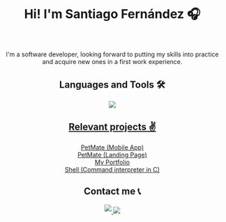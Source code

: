<header>
	<h1 align="center">Hi! I'm Santiago Fernández 🎧 </h1>
</header>
<p align="center">
I'm a software developer, looking forward to putting my skills into practice and acquire new ones in a first work experience.
</p>
<h2 align="center">Languages and Tools 🛠️</h2>
<p align="center">
  <a href="https://skillicons.dev">
    <img src="https://skillicons.dev/icons?i=git,javascript,typescript,react,c,html,css,tailwind" />
</p>
<div align="center">
	<h2>Relevant projects ✌</h2>
	<div align="center">
		<a href="https://github.com/Holberton-PetMate/mobile-app">
				PetMate (Mobile App)
		</a>
	</div>
	<div align="center">
		<a href="https://github.com/Holberton-PetMate/landing-page">
				PetMate (Landing Page)
		</a>
	</div>
	<div align="center">
		<a href="https://github.com/TotiFlame/my-portfolio">
				My Portfolio
		</a>
	</div>
	<div align="center">
		<a href="https://github.com/LeandroPintosChelli/holbertonschool-simple_shell">
				Shell (Command interpreter in C)
		</a>
	</div>
</div>
<h2 align="center">Contact me 📞</h2>
<div align="center">
	<a href="https://www.linkedin.com/in/fernandez-santiago/">
		<img src=https://img.shields.io/badge/linkedin-%231E77B5.svg?&style=for-the-badge&logo=linkedin&logoColor=white style="margin-bottom: 5px;" />
	</a>
	<a href="mailto:santiagoferna4321@gmail.com">
		<img src="https://img.shields.io/badge/Gmail-D14836?style=for-the-badge&logo=gmail&logoColor=white" />
	</a>
</div>
